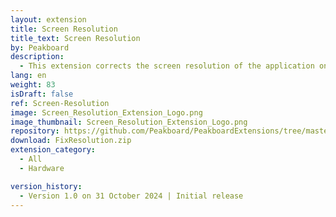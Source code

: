 ```yaml
---
layout: extension
title: Screen Resolution
title_text: Screen Resolution
by: Peakboard
description: 
  - This extension corrects the screen resolution of the application on a 4k monitor.
lang: en
weight: 83
isDraft: false
ref: Screen-Resolution
image: Screen_Resolution_Extension_Logo.png
image_thumbnail: Screen_Resolution_Extension_Logo.png
repository: https://github.com/Peakboard/PeakboardExtensions/tree/master/FixResolution
download: FixResolution.zip
extension_category:
  - All
  - Hardware

version_history:
  - Version 1.0 on 31 October 2024 | Initial release
---
```

